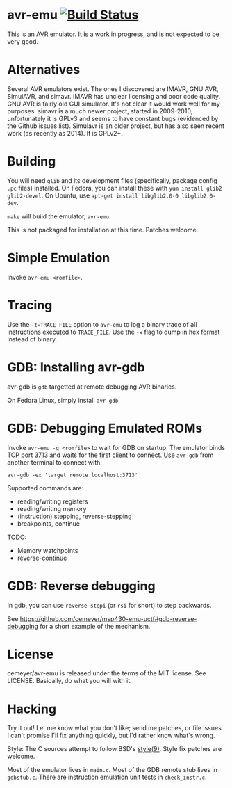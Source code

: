 avr-emu [![Build Status](https://travis-ci.org/cemeyer/avr-emu.png?branch=master)](https://travis-ci.org/cemeyer/avr-emu)
===================

This is an AVR emulator. It is a work in progress, and is not expected to be
very good.

Alternatives
============

Several AVR emulators exist. The ones I discovered are IMAVR, GNU AVR,
SimulAVR, and simavr. IMAVR has unclear licensing and poor code quality. GNU
AVR is fairly old GUI simulator. It's not clear it would work well for my
purposes. simavr is a much newer project, started in 2009-2010; unfortunately
it is GPLv3 and seems to have constant bugs (evidenced by the Github issues
list). Simulavr is an older project, but has also seen recent work (as recently
as 2014). It is GPLv2+.

Building
========

You will need `glib` and its development files (specifically, package config
`.pc` files) installed. On Fedora, you can install these with `yum install
glib2 glib2-devel`. On Ubuntu, use `apt-get install libglib2.0-0
libglib2.0-dev`.

`make` will build the emulator, `avr-emu`.

This is not packaged for installation at this time. Patches welcome.

Simple Emulation
================

Invoke `avr-emu <romfile>`.

Tracing
=======

Use the `-t=TRACE_FILE` option to `avr-emu` to log a binary trace of all
instructions executed to `TRACE_FILE`. Use the `-x` flag to dump in hex format
instead of binary.

GDB: Installing avr-gdb
==========================

avr-gdb is `gdb` targetted at remote debugging AVR binaries.

On Fedora Linux, simply install `avr-gdb`.

GDB: Debugging Emulated ROMs
============================

Invoke `avr-emu -g <romfile>` to wait for GDB on startup. The emulator binds
TCP port 3713 and waits for the first client to connect. Use `avr-gdb` from
another terminal to connect with:

    avr-gdb -ex 'target remote localhost:3713'

Supported commands are:
* reading/writing registers
* reading/writing memory
* (instruction) stepping, reverse-stepping
* breakpoints, continue

TODO:
* Memory watchpoints
* reverse-continue

GDB: Reverse debugging
======================

In gdb, you can use `reverse-stepi` (or `rsi` for short) to step backwards.

See https://github.com/cemeyer/msp430-emu-uctf#gdb-reverse-debugging for a
short example of the mechanism.

License
=======

cemeyer/avr-emu is released under the terms of the MIT license. See LICENSE.
Basically, do what you will with it.

Hacking
=======

Try it out! Let me know what you don't like; send me patches, or file issues. I
can't promise I'll fix anything quickly, but I'd rather know what's wrong.

Style: The C sources attempt to follow BSD's
[style(9)](http://www.freebsd.org/cgi/man.cgi?query=style&sektion=9). Style fix
patches are welcome.

Most of the emulator lives in `main.c`. Most of the GDB remote stub lives in
`gdbstub.c`. There are instruction emulation unit tests in `check_instr.c`.
